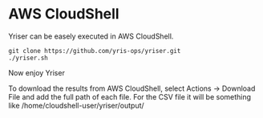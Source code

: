 # AWS CloudShell

Yriser can be easely executed in AWS CloudShell.

``` shell
git clone https://github.com/yris-ops/yriser.git
./yriser.sh
```

Now enjoy Yriser

To download the results from AWS CloudShell, select Actions -> Download File and add the full path of each file. For the CSV file it will be something like /home/cloudshell-user/yriser/output/